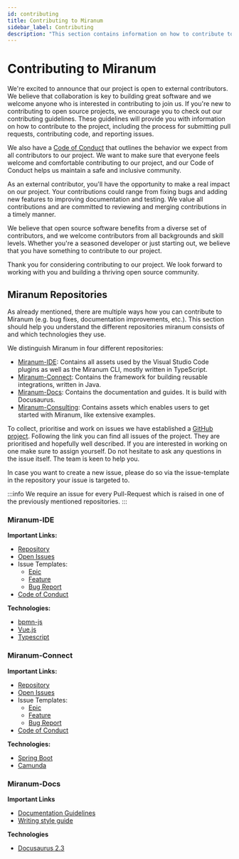```yaml
---
id: contributing
title: Contributing to Miranum
sidebar_label: Contributing 
description: "This section contains information on how to contribute to this open-source project."
---
```


# Contributing to Miranum
We're excited to announce that our project is open to external contributors. We believe that collaboration is key to building 
great software and we welcome anyone who is interested in contributing to join us.
If you're new to contributing to open source projects, we encourage you to check out our contributing guidelines. 
These guidelines will provide you with information on how to contribute to the project, including the process for submitting 
pull requests, contributing code, and reporting issues.

We also have a [Code of Conduct](https://github.com/FlowSquad/miranum/blob/main/CODE_OF_CONDUCT.md) that outlines the behavior we expect from all contributors to our project. We want to make sure 
that everyone feels welcome and comfortable contributing to our project, and our Code of Conduct helps us maintain a safe and inclusive community.

As an external contributor, you'll have the opportunity to make a real impact on our project. Your contributions could range from 
fixing bugs and adding new features to improving documentation and testing. We value all contributions and are committed to reviewing 
and merging contributions in a timely manner.

We believe that open source software benefits from a diverse set of contributors, and we welcome contributors from all backgrounds and skill levels. 
Whether you're a seasoned developer or just starting out, we believe that you have something to contribute to our project.

Thank you for considering contributing to our project. We look forward to working with you and building a thriving open source community.

## Miranum Repositories 
As already mentioned, there are multiple ways how you can contribute to Miranum (e.g. bug fixes, documentation improvements, etc.). 
This section should help you understand the different repositories miranum consists of and which technologies they use. 

We distinguish Miranum in four different repositories: 
* [Miranum-IDE](https://github.com/FlowSquad/miranum-ide): Contains all assets used by the Visual Studio Code plugins as well as the Miranum CLI, mostly written in TypeScript. 
* [Miranum-Connect](https://github.com/FlowSquad/miranum): Contains the framework for building reusable integrations, written in Java.
* [Miranum-Docs](https://github.com/FlowSquad/miranum-docs): Contains the documentation and guides. It is build with Docusaurus. 
* [Miranum-Consulting](https://github.com/FlowSquad/miranum-consulting): Contains assets which enables users to get started with Miranum, like extensive examples. 

To collect, prioritise and work on issues we have established a [GitHub project](https://github.com/orgs/FlowSquad/projects/9).
Following the link you can find all issues of the project. They are prioritised and hopefully well described. If you are interested in working
on one make sure to assign yourself. Do not hesitate to ask any questions in the issue itself. The team is keen to help you. 

In case you want to create a new issue, please do so via the issue-template in the repository your issue is targeted to. 

:::info 
We require an issue for every Pull-Request which is raised in one of the previously mentioned repositories. 
:::

### Miranum-IDE 
**Important Links:**
- [Repository](https://github.com/FlowSquad/miranum-ide)
- [Open Issues](https://github.com/FlowSquad/miranum-ide/issues)
- Issue Templates:
    - [Epic](https://github.com/FlowSquad/miranum-ide/issues/new?assignees=&labels=epic&template=epic.md&title=%5BEpic%5D+-+%3Cyour-name-here%3E)
    - [Feature](https://github.com/FlowSquad/miranum-ide/issues/new?assignees=&labels=connect&template=feature.md&title=%5BFeature%5D+-+%3Cyour-name-here%3E)
    - [Bug Report](https://github.com/FlowSquad/miranum-ide/issues/new?assignees=&labels=&template=bug_report.md&title=)
- [Code of Conduct ](https://github.com/FlowSquad/miranum-ide/blob/main/CODE_OF_CONDUCT.md)

**Technologies:**
* [bpmn-js](https://bpmn.io/toolkit/bpmn-js/)
* [Vue.js](https://vuejs.org)
* [Typescript](https://www.typescriptlang.org)

### Miranum-Connect
**Important Links:**
- [Repository](https://github.com/FlowSquad/miranum)
- [Open Issues](https://github.com/FlowSquad/miranum/issues)
- Issue Templates:
    - [Epic](https://github.com/FlowSquad/miranum/issues/new?assignees=&labels=epic&template=epic.md&title=%5BEpic%5D+-+%3Cyour-name-here%3E)
    - [Feature](https://github.com/FlowSquad/miranum/issues/new?assignees=&labels=connect&template=feature.md&title=%5BFeature%5D+-+%3Cyour-name-here%3E)
    - [Bug Report](https://github.com/FlowSquad/miranum/issues/new?assignees=&labels=&template=bug_report.md&title=)
- [Code of Conduct ](https://github.com/FlowSquad/miranum/blob/main/CODE_OF_CONDUCT.md)

**Technologies:**
* [Spring Boot](https://www.google.com/search?client=safari&rls=en&q=spring+boot&ie=UTF-8&oe=UTF-8)
* [Camunda](https://docs.camunda.io)

### Miranum-Docs
**Important Links**
* [Documentation Guidelines](https://github.com/FlowSquad/miranum-docs/blob/main/README.md)
* [Writing style guide](https://github.com/camunda/camunda-platform-docs/blob/main/howtos/technical-writing-styleguide.md)

**Technologies**
- [Docusaurus 2.3](https://docusaurus.io)

